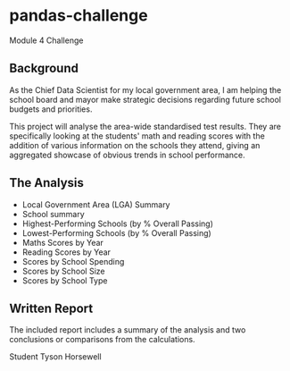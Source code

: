 # pandas-challenge
Module 4 Challenge

## Background
As the Chief Data Scientist for my local government area, I am helping the school board and mayor make strategic decisions regarding future school budgets and priorities.

This project will analyse the area-wide standardised test results. They are specifically looking at the students' math and reading scores with the addition of various information on the schools they attend, giving an aggregated showcase of obvious trends in school performance.

## The Analysis

* Local Government Area (LGA) Summary
* School summary
* Highest-Performing Schools (by % Overall Passing)
* Lowest-Performing Schools (by % Overall Passing)
* Maths Scores by Year
* Reading Scores by Year
* Scores by School Spending
* Scores by School Size
* Scores by School Type

## Written Report

The included report includes a summary of the analysis and two conclusions or comparisons from the calculations.

Student Tyson Horsewell
